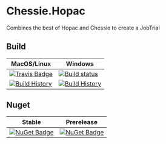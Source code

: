 # Chessie.Hopac

Combines the best of Hopac and Chessie to create a JobTrial

## Build

MacOS/Linux | Windows
--- | ---
[![Travis Badge](https://travis-ci.org/MyGithubUsername/Chessie.Hopac.svg?branch=master)](https://travis-ci.org/MyGithubUsername/Chessie.Hopac) | [![Build status](https://ci.appveyor.com/api/projects/status/github/MyGithubUsername/Chessie.Hopac?svg=true)](https://ci.appveyor.com/project/MyGithubUsername/Chessie.Hopac)
[![Build History](https://buildstats.info/travisci/chart/MyGithubUsername/Chessie.Hopac)](https://travis-ci.org/MyGithubUsername/Chessie.Hopac/builds) | [![Build History](https://buildstats.info/appveyor/chart/MyGithubUsername/Chessie.Hopac)](https://ci.appveyor.com/project/MyGithubUsername/Chessie.Hopac)  


## Nuget 

Stable | Prerelease
--- | ---
[![NuGet Badge](https://buildstats.info/nuget/Chessie.Hopac)](https://www.nuget.org/packages/Chessie.Hopac/) | [![NuGet Badge](https://buildstats.info/nuget/Chessie.Hopac?includePreReleases=true)](https://www.nuget.org/packages/Chessie.Hopac/)

